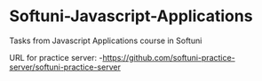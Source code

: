 # Softuni-Javascript-Applications
Tasks from Javascript Applications course in Softuni

URL for practice server:
-https://github.com/softuni-practice-server/softuni-practice-server
